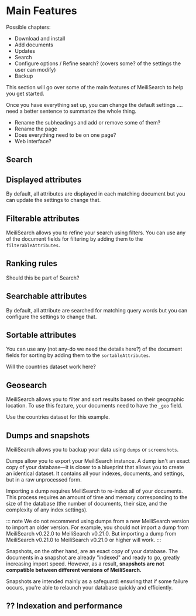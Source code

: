 # Main Features

Possible chapters:

- Download and install
- Add documents
- Updates
- Search
- Configure options / Refine search? (covers some? of the settings the user can modify)
- Backup

This section will go over some of the main features of MeiliSearch to help you get started.

Once you have everything set up, you can change the default settings .... need a better sentence to summarize the whole thing.

- Rename the subheadings and add or remove some of them?
- Rename the page
- Does everything need to be on one page?
- Web interface?

## Search

## Displayed attributes

By default, all attributes are displayed in each matching document but you can update the settings to change that.

## Filterable attributes

MeiliSearch allows you to refine your search using filters. You can use any of the document fields for filtering by adding them to the `filterableAttributes`.

## Ranking rules

Should this be part of Search?

## Searchable attributes

By default, all attribute are searched for matching query words but you can configure the settings to change that.

## Sortable attributes

You can use any (not any-do we need the details here?) of the document fields for sorting by adding them to the `sortableAttributes`.

Will the countries dataset work here?

## Geosearch

MeiliSearch allows you to filter and sort results based on their geographic location. To use this feature, your documents need to have the `_geo` field.

Use the countries dataset for this example. 

## Dumps and snapshots

MeiliSearch allows you to backup your data using `dumps` or `screenshots`.

Dumps allow you to export your MeiliSearch instance. A dump isn't an exact copy of your database—it is closer to a blueprint that allows you to create an identical dataset. It contains all your indexes, documents, and settings, but in a raw unprocessed form.

Importing a dump requires MeiliSearch to re-index all of your documents. This process requires an amount of time and memory corresponding to the size of the database (the number of documents, their size, and the complexity of any index settings).

::: note
We do not recommend using dumps from a new MeiliSearch version to import an older version.
For example, you should not import a dump from MeiliSearch v0.22.0 to MeiliSearch v0.21.0. But importing a dump from MeiliSearch v0.21.0 to MeiliSearch v0.21.0 or higher will work.
:::

Snapshots, on the other hand, are an exact copy of your database. The documents in a snapshot are already "indexed" and ready to go, greatly increasing import speed. However, as a result, **snapshots are not compatible between different versions of MeiliSearch.**

Snapshots are intended mainly as a safeguard: ensuring that if some failure occurs, you're able to relaunch your database quickly and efficiently.

## ?? Indexation and performance
